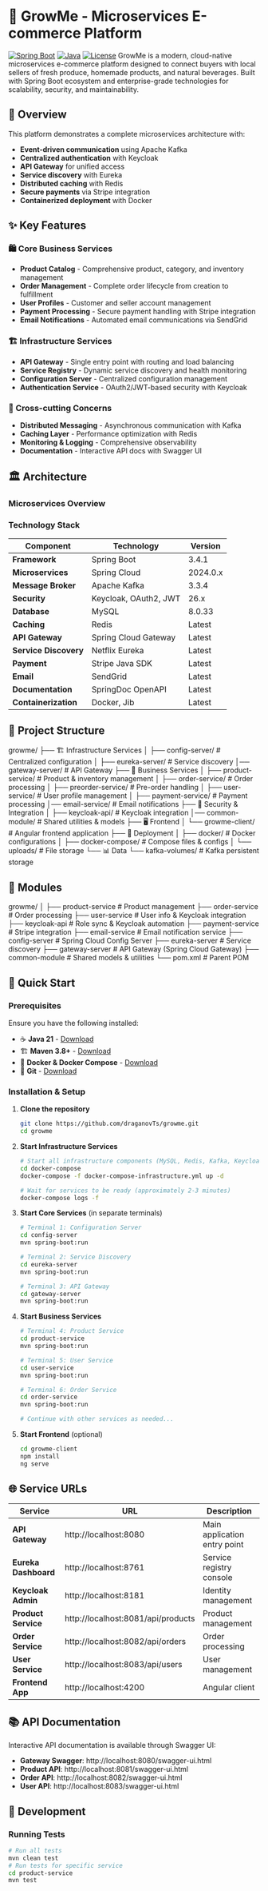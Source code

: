 # 🌱 GrowMe - Microservices E-commerce Platform
[![Spring Boot](https://img.shields.io/badge/Spring%20Boot-3.4.1-brightgreen.svg)](https://spring.io/projects/spring-boot)
[![Java](https://img.shields.io/badge/Java-21-orange.svg)](https://openjdk.java.net/projects/jdk/21/)
[![License](https://img.shields.io/badge/License-MIT-blue.svg)](LICENSE)
GrowMe is a modern, cloud-native microservices e-commerce platform designed to connect buyers with local sellers of fresh produce, homemade products, and natural beverages. Built with Spring Boot ecosystem and enterprise-grade technologies for scalability, security, and maintainability.
## 🎯 Overview
This platform demonstrates a complete microservices architecture with:
- **Event-driven communication** using Apache Kafka
- **Centralized authentication** with Keycloak
- **API Gateway** for unified access
- **Service discovery** with Eureka
- **Distributed caching** with Redis
- **Secure payments** via Stripe integration
- **Containerized deployment** with Docker
## ✨ Key Features
### 🛍️ Core Business Services
- **Product Catalog** - Comprehensive product, category, and inventory management
- **Order Management** - Complete order lifecycle from creation to fulfillment
- **User Profiles** - Customer and seller account management
- **Payment Processing** - Secure payment handling with Stripe integration
- **Email Notifications** - Automated email communications via SendGrid
### 🏗️ Infrastructure Services
- **API Gateway** - Single entry point with routing and load balancing
- **Service Registry** - Dynamic service discovery and health monitoring
- **Configuration Server** - Centralized configuration management
- **Authentication Service** - OAuth2/JWT-based security with Keycloak
### 🔧 Cross-cutting Concerns
- **Distributed Messaging** - Asynchronous communication with Kafka
- **Caching Layer** - Performance optimization with Redis
- **Monitoring & Logging** - Comprehensive observability
- **Documentation** - Interactive API docs with Swagger UI
## 🏛️ Architecture
### Microservices Overview
### Technology Stack
| Component | Technology | Version |
|-----------|------------|---------|
| **Framework** | Spring Boot | 3.4.1 |
| **Microservices** | Spring Cloud | 2024.0.x |
| **Message Broker** | Apache Kafka | 3.3.4 |
| **Security** | Keycloak, OAuth2, JWT | 26.x |
| **Database** | MySQL | 8.0.33 |
| **Caching** | Redis | Latest |
| **API Gateway** | Spring Cloud Gateway | Latest |
| **Service Discovery** | Netflix Eureka | Latest |
| **Payment** | Stripe Java SDK | Latest |
| **Email** | SendGrid | Latest |
| **Documentation** | SpringDoc OpenAPI | Latest |
| **Containerization** | Docker, Jib | Latest |
## 📁 Project Structure
growme/ ├── 🏗️ Infrastructure Services │
├── config-server/ # Centralized configuration │
├── eureka-server/ # Service discovery
│── gateway-server/ # API Gateway
├── 🛒 Business Services │
├── product-service/ # Product & inventory management │
├── order-service/ # Order processing │
├── preorder-service/ # Pre-order handling │
├── user-service/ # User profile management │
├── payment-service/ # Payment processing
│── email-service/ # Email notifications
├── 🔐 Security & Integration │
├── keycloak-api/ # Keycloak integration
│── common-module/ # Shared utilities & models
├── 🖥️ Frontend │
└── growme-client/ # Angular frontend application
├── 🐳 Deployment │
├── docker/ # Docker configurations │
├── docker-compose/ # Compose files & configs │
└── uploads/ # File storage
└── 📊 Data
└── kafka-volumes/ # Kafka persistent storage

## 🧩 Modules
growme/
│
├── product-service # Product management
├── order-service # Order processing
├── user-service # User info & Keycloak integration
├── keycloak-api # Role sync & Keycloak automation
├── payment-service # Stripe integration
├── email-service # Email notification service
├── config-server # Spring Cloud Config Server
├── eureka-server # Service discovery
├── gateway-server # API Gateway (Spring Cloud Gateway)
├── common-module # Shared models & utilities
└── pom.xml # Parent POM

## 🚀 Quick Start
### Prerequisites
Ensure you have the following installed:
- ☕ **Java 21** - [Download](https://openjdk.java.net/projects/jdk/21/)
- 🏗️ **Maven 3.8+** - [Download](https://maven.apache.org/download.cgi)
- 🐳 **Docker & Docker Compose** - [Download](https://www.docker.com/get-started)
- 🎯 **Git** - [Download](https://git-scm.com/downloads)
### Installation & Setup
1. **Clone the repository**
   ```bash
   git clone https://github.com/draganovTs/growme.git
   cd growme
   ```
2. **Start Infrastructure Services**
   ```bash
   # Start all infrastructure components (MySQL, Redis, Kafka, Keycloak)
   cd docker-compose
   docker-compose -f docker-compose-infrastructure.yml up -d
   
   # Wait for services to be ready (approximately 2-3 minutes)
   docker-compose logs -f
   ```
3. **Start Core Services** (in separate terminals)
   ```bash
   # Terminal 1: Configuration Server
   cd config-server
   mvn spring-boot:run
   
   # Terminal 2: Service Discovery
   cd eureka-server  
   mvn spring-boot:run
   
   # Terminal 3: API Gateway
   cd gateway-server
   mvn spring-boot:run
   ```
4. **Start Business Services**
   ```bash
   # Terminal 4: Product Service
   cd product-service
   mvn spring-boot:run
   
   # Terminal 5: User Service  
   cd user-service
   mvn spring-boot:run
   
   # Terminal 6: Order Service
   cd order-service
   mvn spring-boot:run
   
   # Continue with other services as needed...
   ```
5. **Start Frontend** (optional)
   ```bash
   cd growme-client
   npm install
   ng serve
   ```
## 🌐 Service URLs
| Service | URL | Description |
|---------|-----|-------------|
| **API Gateway** | http://localhost:8080 | Main application entry point |
| **Eureka Dashboard** | http://localhost:8761 | Service registry console |
| **Keycloak Admin** | http://localhost:8181 | Identity management |
| **Product Service** | http://localhost:8081/api/products | Product management |
| **Order Service** | http://localhost:8082/api/orders | Order processing |
| **User Service** | http://localhost:8083/api/users | User management |
| **Frontend App** | http://localhost:4200 | Angular client |
## 📚 API Documentation
Interactive API documentation is available through Swagger UI:
- **Gateway Swagger**: http://localhost:8080/swagger-ui.html
- **Product API**: http://localhost:8081/swagger-ui.html
- **Order API**: http://localhost:8082/swagger-ui.html
- **User API**: http://localhost:8083/swagger-ui.html
## 🔧 Development
### Running Tests
```bash
# Run all tests
mvn clean test
# Run tests for specific service
cd product-service
mvn test
```